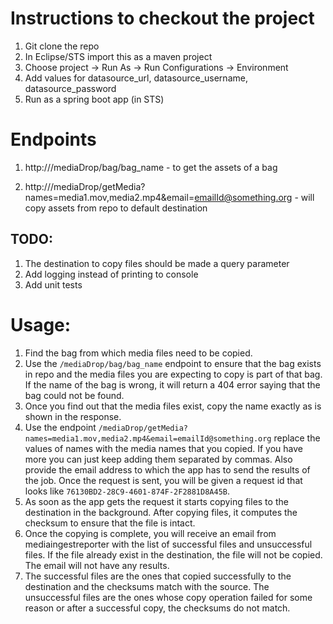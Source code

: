 # Instructions to checkout the project

1. Git clone the repo
2. In Eclipse/STS import this as a maven project
3. Choose project -> Run As -> Run Configurations -> Environment
4. Add values for datasource_url, datasource_username, datasource_password
5. Run as a spring boot app (in STS)

# Endpoints
1. http://<host>/mediaDrop/bag/bag_name - to get the assets of a bag

2. http://<host>/mediaDrop/getMedia?names=media1.mov,media2.mp4&email=emailId@something.org - will copy assets from repo to default destination

## TODO:
1. The destination to copy files should be made a query parameter
2. Add logging instead of printing to console
3. Add unit tests

# Usage:
1. Find the bag from which media files need to be copied.
2. Use the `/mediaDrop/bag/bag_name` endpoint to ensure that the bag exists in repo and the media files you are expecting to copy is part of that bag. If the name of the bag is wrong, it will return a 404 error saying that the bag could not be found.
3. Once you find out that the media files exist, copy the name exactly as is shown in the response.
4. Use the endpoint `/mediaDrop/getMedia?names=media1.mov,media2.mp4&email=emailId@something.org` replace the values of names with the media names that you copied. If you have more you can just keep adding them separated by commas. Also provide the email address to which the app has to send the results of the job. Once the request is sent, you will be given a request id that looks like `76130BD2-28C9-4601-874F-2F2881D8A45B`.
5. As soon as the app gets the request it starts copying files to the destination in the background. After copying files, it computes the checksum to ensure that the file is intact.
6. Once the copying is complete, you will receive an email from mediaingestreporter with the list of successful files and unsuccessful files. If the file already exist in the destination, the file will not be copied. The email will not have any results.
7. The successful files are the ones that copied successfully to the destination and the checksums match with the source. The unsuccessful files are the ones whose copy operation failed for some reason or after a successful copy, the checksums do not match.  
